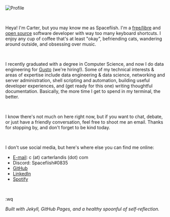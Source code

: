 ![Profile](https://ccarterlandis.github.io/spacefish.jpeg)

<br>

Heya! I'm Carter, but you may know me as Spacefiish. I'm a [free/libre](https://www.fsf.org/about/) and [open source](https://opensource.org/docs/osd) software developer with way too many keyboard shortcuts. I enjoy any cup of coffee that's at least "okay", befriending cats, wandering around outside, and obsessing over music.

<br>

I recently graduated with a degree in Computer Science, and now I do data engineering for [Gusto](https://gusto.com) (we're hiring!). Some of my technical interests & areas of expertise include data engineering & data science, networking and server administration, shell scripting and automation, building useful developer experiences, and (get ready for this one) writing thoughtful documentation. Basically, the more time I get to spend in my terminal, the better.

<br>

I know there's not much on here right now, but if you want to chat, debate, or just have a friendly conversation, feel free to shoot me an email. Thanks for stopping by, and don't forget to be kind today.

<br>

I don't use social media, but here's where else you can find me online:

- [E-mail](mailto:c@carterlandis.com): c (at) carterlandis (dot) com
- Discord: Spacefiish#0835
- [GitHub](https://github.com/ccarterlandis)
- [LinkedIn](https://linkedin.com/in/ccarterlandis)
- [Spotify](https://open.spotify.com/user/c.landis?si=-EeWnQXTTRy28bZgIBCqVA)

<br>

:wq

_Built with Jekyll, GitHub Pages, and a healthy spoonful of self-reflection._
